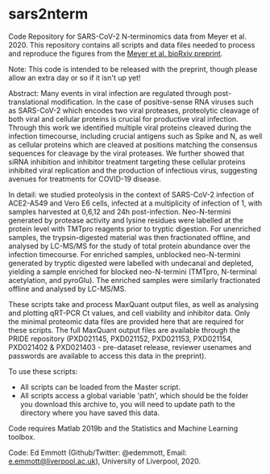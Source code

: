 # sars2nterm
Code Repository for SARS-CoV-2 N-terminomics data from Meyer et al. 2020. This repository contains all scripts and data files needed to process and reproduce the figures from the [Meyer et al. bioRxiv preprint](https://www.biorxiv.org/content/10.1101/2020.09.16.297945v1). 

Note: This code is intended to be released with the preprint, though please allow an extra day or so if it isn't up yet!

Abstract:
Many events in viral infection are regulated through post-translational modification. In the case of positive-sense RNA viruses such as SARS-CoV-2 which encodes two viral proteases, proteolytic cleavage of both viral and cellular proteins is crucial for productive viral infection. Through this work we identified multiple viral proteins cleaved during the infection timecourse, including crucial antigens such as Spike and N, as well as cellular proteins which are cleaved at positions matching the consensus sequences for cleavage by the viral proteases. We further showed that siRNA inhibition and inhibitor treatment targeting these cellular proteins inhibited viral replication and the production of infectious virus, suggesting avenues for treatments for COVID-19 disease.

In detail: we studied proteolysis in the context of SARS-CoV-2 infection of ACE2-A549 and Vero E6 cells, infected at a multiplicity of infection of 1, with samples harvested at 0,6,12 and 24h post-infection. Neo-N-termini generated by protease activity and lysine residues were labelled at the protein level with TMTpro reagents prior to tryptic digestion. For unenriched samples, the trypsin-digested material was then fractionated offline, and analysed by LC-MS/MS for the study of total protein abundance over the infection timecourse. For enriched samples, unblocked neo-N-termini generated by tryptic digested were labelled with undecanal and depleted, yielding a sample enriched for blocked neo-N-termini (TMTpro, N-terminal acetylation, and pyroGlu). The enriched samples were similarly fractionated offline and analysed by LC-MS/MS. 

These scripts take and process MaxQuant output files, as well as analysing and plotting qRT-PCR Ct values, and cell viability and inhibitor data. Only the minimal proteomic data files are provided here that are required for these scripts. The full MaxQuant output files are available through the PRIDE repository (PXD021145, PXD021152, PXD021153, PXD021154, PXD021402 & PXD021403 - pre-dataset release, reviewer usenames and passwords are available to access this data in the preprint).

To use these scripts:
- All scripts can be loaded from the Master script.
- All scripts access a global variable 'path', which should be the folder you download this archive to, you will need to update path to the directory where you have saved this data.

Code requires Matlab 2019b and the Statistics and Machine Learning toolbox. 

Code: Ed Emmott (Github/Twitter: @edemmott, Email: e.emmott@liverpool.ac.uk), University of Liverpool, 2020.
